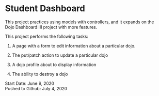 # Student Dashboard

This project practices using models with controllers, and it expands on the Dojo Dashboard III project with more features.

This project performs the following tasks:

1. A page with a form to edit information about a particular dojo.

2. The put/patch action to update a particular dojo

3. A dojo profile about to display information

4. The ability to destroy a dojo

Start Date: June 9, 2020\
Pushed to Github: July 4, 2020
